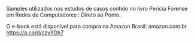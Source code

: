 Samples utilizados nos estudos de casos contido no livro Perícia Forense em Redes de Computadores : Direto ao Ponto.

O e-book está disponível para compra na Amazon Brasil: amazon.com.br. https://a.co/d/czyYGh7


